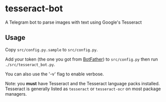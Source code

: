 # tesseract-bot
A Telegram bot to parse images with text using Google's Tesseract

Usage
-----

Copy `src/config.py.sample` to `src/config.py`.

Add your token (the one you got from [BotFather](http://telegram.me/BotFather)) to `src/config.py` then run `./src/tesseract_bot.py`.

You can also use the '-v' flag to enable verbose.

Note: you **must** have Tesseract and the Tesseract language packs installed. Tesseract is generally listed as `tesseract` or `tesseract-ocr` on most package managers.